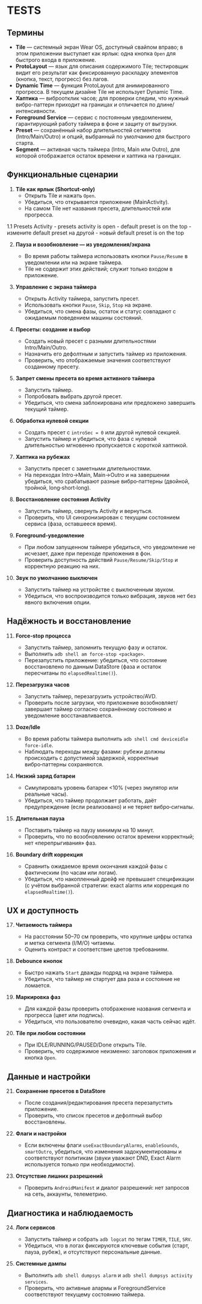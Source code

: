 # TESTS

## Термины

- **Tile** — системный экран Wear OS, доступный свайпом вправо; в этом приложении выступает как ярлык: одна кнопка `Open` для быстрого входа в приложение.
- **ProtoLayout** — язык для описания содержимого Tile; тестировщик видит его результат как фиксированную раскладку элементов (кнопка, текст, прогресс) без лагов.
- **Dynamic Time** — функция ProtoLayout для анимированного прогресса. В текущем дизайне Tile не использует Dynamic Time.
- **Хаптика** — виброотклик часов; для проверки следим, что нужный вибро-паттерн приходит на границах и отличается по длине/интенсивности.
- **Foreground Service** — сервис с постоянным уведомлением, гарантирующий работу таймера в фоне и защиту от выгрузки.
- **Preset** — сохранённый набор длительностей сегментов (Intro/Main/Outro) и опций, выбранный по умолчанию для быстрого старта.
- **Segment** — активная часть таймера (Intro, Main или Outro), для которой отображается остаток времени и хаптика на границах.

## Функциональные сценарии

1. **Tile как ярлык (Shortcut‑only)**
   - Открыть Tile и нажать `Open`.
   - Убедиться, что открывается приложение (MainActivity).
   - На самом Tile нет названия пресета, длительностей или прогресса.

1.1 Presets Activity
    - presets activity is open
    - default preset is on the top
    - измените default preset на другой
    - новый default preset is on the top

2. **Пауза и возобновление — из уведомления/экрана**
   - Во время работы таймера использовать кнопки `Pause/Resume` в уведомлении или на экране таймера.
   - Tile не содержит этих действий; служит только входом в приложение.

3. **Управление с экрана таймера**
   - Открыть Activity таймера, запустить пресет.
   - Использовать кнопки `Pause`, `Skip`, `Stop` на экране.
   - Убедиться, что смена фазы, остаток и статус совпадают с ожидаемым поведением машины состояний.

4. **Пресеты: создание и выбор**
   - Создать новый пресет с разными длительностями Intro/Main/Outro.
   - Назначить его дефолтным и запустить таймер из приложения.
   - Проверить, что отображаемые значения соответствуют созданному пресету.

5. **Запрет смены пресета во время активного таймера**
   - Запустить таймер.
   - Попробовать выбрать другой пресет.
   - Убедиться, что смена заблокирована или предложено завершить текущий таймер.

6. **Обработка нулевой секции**
   - Создать пресет с `introSec = 0` или другой нулевой секцией.
   - Запустить таймер и убедиться, что фаза с нулевой длительностью мгновенно пропускается с короткой хаптикой.

7. **Хаптика на рубежах**
   - Запустить пресет с заметными длительностями.
   - На переходах Intro→Main, Main→Outro и на завершении убедиться, что срабатывают разные вибро‑паттерны (двойной, тройной, long‑short‑long).

8. **Восстановление состояния Activity**
   - Запустить таймер, свернуть Activity и вернуться.
   - Проверить, что UI синхронизирован с текущим состоянием сервиса (фаза, оставшееся время).

9. **Foreground‑уведомление**
   - При любом запущенном таймере убедиться, что уведомление не исчезает, даже при переходе приложения в фон.
   - Проверить доступность действий `Pause/Resume/Skip/Stop` и корректную реакцию на них.

10. **Звук по умолчанию выключен**
    - Запустить таймер на устройстве с выключенным звуком.
    - Убедиться, что воспроизводится только вибрация, звуков нет без явного включения опции.

## Надёжность и восстановление

11. **Force‑stop процесса**
    - Запустить таймер, запомнить текущую фазу и остаток.
    - Выполнить `adb shell am force-stop <package>`.
    - Перезапустить приложение: убедиться, что состояние восстановлено по данным DataStore (фаза и остаток пересчитаны по `elapsedRealtime()`).

12. **Перезагрузка часов**
    - Запустить таймер, перезагрузить устройство/AVD.
    - Проверить после загрузки, что приложение возобновляет/завершает таймер согласно сохранённому состоянию и уведомление восстанавливается.

13. **Doze/Idle**
    - Во время работы таймера выполнить `adb shell cmd deviceidle force-idle`.
    - Наблюдать переходы между фазами: рубежи должны происходить с допустимой задержкой, корректные вибро‑паттерны сохраняются.

14. **Низкий заряд батареи**
    - Симулировать уровень батареи <10% (через эмулятор или реальные часы).
    - Убедиться, что таймер продолжает работать, даёт предупреждение (если реализовано) и не теряет вибро‑сигналы.

15. **Длительная пауза**
    - Поставить таймер на паузу минимум на 10 минут.
    - Проверить, что по возобновлению остаток времени корректный; нет «перепрыгивания» фаз.

16. **Boundary drift коррекция**
    - Сравнить ожидаемое время окончания каждой фазы с фактическим (по часам или логам).
    - Убедиться, что накопленный дрейф не превышает спецификации (с учётом выбранной стратегии: exact alarms или коррекция по `elapsedRealtime()`).

## UX и доступность

17. **Читаемость таймера**
    - На расстоянии 50–70 см проверить, что крупные цифры остатка и метка сегмента (I/M/O) читаемы.
    - Оценить контраст и соответствие цветов требованиям.

18. **Debounce кнопок**
    - Быстро нажать `Start` дважды подряд на экране таймера.
    - Убедиться, что таймер не стартует два раза и состояние не ломается.

19. **Маркировка фаз**
    - Для каждой фазы проверить отображение названия сегмента и прогресса (цвет или подпись).
    - Убедиться, что пользователю очевидно, какая часть сейчас идёт.

20. **Tile при любом состоянии**
    - При IDLE/RUNNING/PAUSED/Done открыть Tile.
    - Проверить, что содержимое неизменно: заголовок приложения и кнопка `Open`.

## Данные и настройки

21. **Сохранение пресетов в DataStore**
    - После создания/редактирования пресета перезапустить приложение.
    - Проверить, что список пресетов и дефолтный выбор восстановлены.

22. **Флаги и настройки**
    - Если включены флаги `useExactBoundaryAlarms`, `enableSounds`, `smartOutro`, убедиться, что изменения задокументированы и соответствуют политикам (звуки уважают DND, Exact Alarm используется только при необходимости).

23. **Отсутствие лишних разрешений**
    - Проверить `AndroidManifest` и диалог разрешений: нет запросов на сеть, аккаунты, телеметрию.

## Диагностика и наблюдаемость

24. **Логи сервисов**
    - Запустить таймер и собрать `adb logcat` по тегам `TIMER`, `TILE`, `SRV`.
    - Убедиться, что в логах фиксируются ключевые события (старт, пауза, рубеж), и отсутствуют персональные данные.

25. **Системные дампы**
    - Выполнить `adb shell dumpsys alarm` и `adb shell dumpsys activity services`.
    - Проверить, что активные алармы и ForegroundService соответствуют текущему состоянию таймера.
